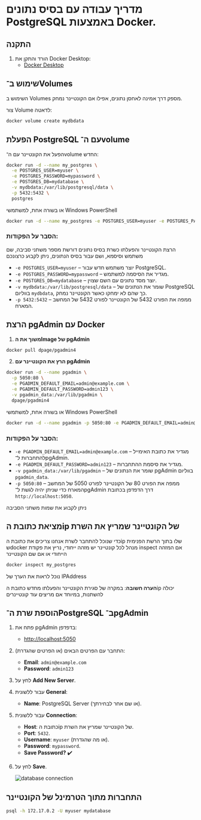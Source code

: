 # מדריך עבודה עם בסיס נתונים PostgreSQL באמצעות Docker.


## התקנה

1. הורד והתקן את Docker Desktop:
   - [Docker Desktop](https://www.docker.com/)

## שימוש ב־Volumes
השימוש ב Volumes מספק דרך אמינה לאחסן נתונים, אפילו אם הקונטיינר נמחק.


צור Volume לדאטה:

```bash
docker volume create mydbdata
```

## הפעלת PostgreSQL עם ה־volume

הפעל את הקונטיינר עם ה־volume החדש:

```bash
docker run -d --name my_postgres \
  -e POSTGRES_USER=myuser \
  -e POSTGRES_PASSWORD=mypassword \
  -e POSTGRES_DB=mydatabase \
  -v mydbdata:/var/lib/postgresql/data \
  -p 5432:5432 \
  postgres
```
או בשורה אחת, למשתמשי Windows PowerShell 

```bash
docker run -d --name my_postgres -e POSTGRES_USER=myuser -e POSTGRES_PASSWORD=mypassword -e POSTGRES_DB=mydatabase -v mydbdata:/var/lib/postgresql/data -p 5432:5432 postgres
```
### הסבר על הפקודות:

הרצת הקונטיינר והפעלתו כשרת בסיס נתונים דורשת מספר משתני סביבה, שם משתמש וסיסמא, ושם עבור בסיס הנתונים, ניתן לקבוע כרצונכם

- `-e POSTGRES_USER=myuser` – יוצר משתמש חדש עבור PostgreSQL.
- `-e POSTGRES_PASSWORD=mypassword` – מגדיר את הסיסמה למשתמש.
- `-e POSTGRES_DB=mydatabase` – יוצר מסד נתונים עם השם שצוין.
- `-v mydbdata:/var/lib/postgresql/data` – שומר את הנתונים של PostgreSQL בווליום `mydbdata`, כך שהם לא ימחקו כאשר הקונטיינר נמחק.
- `-p 5432:5432` – ממפה את הפורט 5432 של הקונטיינר לפורט 5432 של המחשב המארח.



## הרצת pgAdmin עם Docker

1. **משוך את הImage של pgAdmin**

```bash
docker pull dpage/pgadmin4
```

2. **הרץ את הקונטיינר עם pgAdmin**

```bash
docker run -d --name pgadmin \
  -p 5050:80 \
  -e PGADMIN_DEFAULT_EMAIL=admin@example.com \
  -e PGADMIN_DEFAULT_PASSWORD=admin123 \
  -v pgadmin_data:/var/lib/pgadmin \
  dpage/pgadmin4
```

או בשורה אחת, למשתמשי Windows PowerShell 

```bash
docker run -d --name pgadmin -p 5050:80 -e PGADMIN_DEFAULT_EMAIL=admin@example.com -e PGADMIN_DEFAULT_PASSWORD=admin123 -v pgadmin_data:/var/lib/pgadmin dpage/pgadmin4
```

### הסבר על הפקודות:

- `-e PGADMIN_DEFAULT_EMAIL=admin@example.com` – מגדיר את כתובת האימייל להתחברות ל־pgAdmin.
- `-e PGADMIN_DEFAULT_PASSWORD=admin123` – מגדיר את סיסמת ההתחברות.
- `-v pgadmin_data:/var/lib/pgadmin` – שומר את הנתונים של pgAdmin בווליום `pgadmin_data`.
- `-p 5050:80` – ממפה את הפורט 80 של הקונטיינר לפורט 5050 של המחשב המארח כדי שניתן יהיה לגשת ל־pgAdmin דרך הדפדפן בכתובת `http://localhost:5050`.

ניתן לקבוע את שמות משתני הסביבה

## מציאת כתובת הip של הקונטיינר שמריץ את השרת

כדי שנוכל להתחבר לשרת אנחנו צריכים את כתובת הip שלו בתוך הרשת הפנימית שdocker מנהל
לכל קונטיינר יש מזהה ייחודי, נריץ את פקודת inspect אם המזהה הייחודי או אם שם הקונטיינר

```bash
docker inspect my_postgres
```
נוכל לראות את הערך של IPAddress

**הערה חשובה**: במקרה של סגירת הקונטיינר והפעלתו מחדש כתובת הip יכולה להשתנות, במיוחד אם מריצים עוד קונטיינרים

## הוספת שרת ה־PostgreSQL ב־pgAdmin

1. פתח את pgAdmin בדפדפן:

   - [http://localhost:5050](http://localhost:5050)

2. התחבר עם הפרטים הבאים (או הפרטים שהגדרת):

   - **Email**: `admin@example.com`
   - **Password**: `admin123`

3. לחץ על **Add New Server**.

4. עבור ללשונית **General**:

   - **Name**: PostgreSQL Server (או שם אחר לבחירתך).

5. עבור ללשונית **Connection**:

   - **Host**: כתובת הip של הקונטיינר שמריץ את השרת.
   - **Port**: `5432`.
   - **Username**: `myuser` (או מה שהגדרת).
   - **Password**: `mypassword`.
   - **Save Password?** ✔️

6. לחץ על **Save**.

   ![database connection](https://github.com/yair-go/docker-postgres-tutorial/blob/main/database%20connection.png)


## התחברות מתוך הטרמינל של הקונטיינר

```bash
psql -h 172.17.0.2 -U myuser mydatabase 
```


